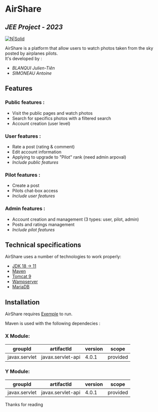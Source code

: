 # AirShare
## _JEE Project - 2023_

[![N|Solid](https://cldup.com/dTxpPi9lDf.thumb.png)](https://nodesource.com/products/nsolid)


AirShare is a platform that allow users to watch photos taken from the sky posted by airplanes pilots.\
It's developed by :

- _BLANQUI Julien-Tiên_
- _SIMONEAU Antoine_

## Features
### Public features :
- Visit the public pages and watch photos
- Search for specifics photos with a filtered search
- Account creation (user level)

### User features :
- Rate a post (rating & comment)
- Edit account information
- Applying to upgrade to "Pilot" rank (need admin arpoval)
- _Include public features_

### Pilot features :
- Create a post
- Pilots chat-box access
- _Include user features_

### Admin features :
- Account creation and management (3 types: user, pilot, admin)
- Posts and ratings management
- _Include pilot features_



## Technical specifications

AirShare uses a number of technologies to work properly:

- [JDK 18 -> 11]
- [Maven]
- [Tomcat 9]
- [Wampserver]
- [MariaDB]


## Installation
AirShare requires [Exemple](exemple_link) to run.

Maven is used with the following dependecies :
### X Module:
|groupId   |artifactId      | version            | scope|
|----------|----------------|--------------------|------|
| javax.servlet | javax.servlet-api | 4.0.1  | provided |
### Y Module:
|groupId   |artifactId      | version            | scope|
|----------|----------------|--------------------|------|
| javax.servlet | javax.servlet-api | 4.0.1  | provided |


Thanks for reading

[//]: # (These are reference links used in the body of this note and get stripped out when the markdown processor does its job. There is no need to format nicely because it shouldn't be seen. Thanks SO - http://stackoverflow.com/questions/4823468/store-comments-in-markdown-syntax)

   [JDK 18 -> 11]: <https://www.oracle.com/java/technologies/downloads/>
   [Maven]: <https://maven.apache.org/download.cgi>
   [Tomcat 9]: <https://tomcat.apache.org/download-90.cgi>
   [Wampserver]: <https://www.wampserver.com/>
   [MariaDB]: <https://mariadb.org/download/>
